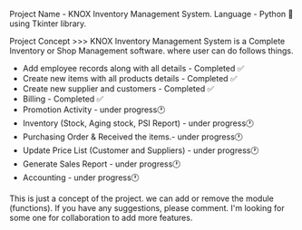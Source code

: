 Project Name - KNOX Inventory Management System.
Language - Python 🐍 using Tkinter library.

Project Concept >>>
KNOX Inventory Management System is a Complete Inventory or Shop Management software. where user can do follows things.
- Add employee records along with all details - Completed ✅
- Create new items with all products details - Completed ✅
- Create new supplier and customers - Completed ✅
- Billing - Completed ✅
- Promotion Activity - under progress🕐
- Inventory (Stock, Aging stock, PSI Report) - under progress🕐
- Purchasing Order & Received the items.- under progress🕐
- Update Price List (Customer and Suppliers) - under progress🕐
- Generate Sales Report - under progress🕐
- Accounting - under progress🕐

This is just a concept of the project. we can add or remove the module (functions). If you have any suggestions, please comment.
I'm looking for some one for collaboration to add more features.
